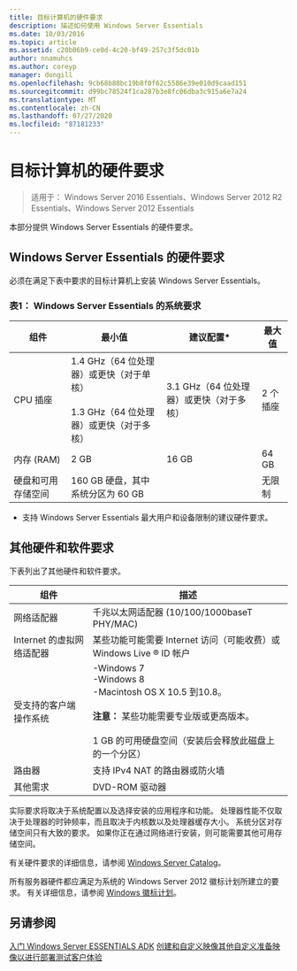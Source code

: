 ```yaml
---
title: 目标计算机的硬件要求
description: 描述如何使用 Windows Server Essentials
ms.date: 10/03/2016
ms.topic: article
ms.assetid: c20b06b9-ce0d-4c20-bf49-257c3f5dc01b
author: nnamuhcs
ms.author: coreyp
manager: dongill
ms.openlocfilehash: 9cb68b88bc19b8f0f62c5586e39e010d9caad151
ms.sourcegitcommit: d99bc78524f1ca287b3e8fc06dba3c915a6e7a24
ms.translationtype: MT
ms.contentlocale: zh-CN
ms.lasthandoff: 07/27/2020
ms.locfileid: "87181233"
---
```

# <a name="hardware-requirements-for-the-target-computer"></a>目标计算机的硬件要求

>适用于： Windows Server 2016 Essentials、Windows Server 2012 R2 Essentials、Windows Server 2012 Essentials

本部分提供 Windows Server Essentials 的硬件要求。

## <a name="hardware-requirements-for-windows-server-essentials"></a>Windows Server Essentials 的硬件要求
 必须在满足下表中要求的目标计算机上安装 Windows Server Essentials。

### <a name="table-1--system-requirements-for-windows-server-essentials"></a>表1： Windows Server Essentials 的系统要求

|组件|最小值|建议配置*|最大值|
|---------------|-------------|-------------------|-------------|
|CPU 插座|1.4 GHz（64 位处理器）或更快（对于单核）<br /><br /> 1.3 GHz（64 位处理器）或更快（对于多核）|3.1 GHz（64 位处理器）或更快（对于多核）|2 个插座|
|内存 (RAM)|2 GB|16 GB|64 GB|
|硬盘和可用存储空间|160 GB 硬盘，其中系统分区为 60 GB||无限制|

 * 支持 Windows Server Essentials 最大用户和设备限制的建议硬件要求。

## <a name="additional-hardware-and-software-requirements"></a>其他硬件和软件要求
 下表列出了其他硬件和软件要求。

|组件|描述|
|---------------|-----------------|
|网络适配器|千兆以太网适配器 (10/100/1000baseT PHY/MAC)|
|Internet 的虚拟网络适配器|某些功能可能需要 Internet 访问（可能收费）或 Windows Live &reg; ID 帐户|
|受支持的客户端操作系统|-Windows 7<br />-Windows 8<br />-Macintosh OS X 10.5 到10.8。<br /><br /> **注意：** 某些功能需要专业版或更高版本。<br /><br /> 1 GB 的可用硬盘空间（安装后会释放此磁盘上的一个分区）|
|路由器|支持 IPv4 NAT 的路由器或防火墙|
|其他需求|DVD-ROM 驱动器|

 实际要求将取决于系统配置以及选择安装的应用程序和功能。 处理器性能不仅取决于处理器的时钟频率，而且取决于内核数以及处理器缓存大小。 系统分区对存储空间只有大致的要求。 如果你正在通过网络进行安装，则可能需要其他可用存储空间。

 有关硬件要求的详细信息，请参阅 [Windows Server Catalog](https://www.windowsservercatalog.com)。

 所有服务器硬件都应满足为系统的 Windows Server 2012 徽标计划所建立的要求。 有关详细信息，请参阅 [Windows 徽标计划](https://www.microsoft.com/whdc/winlogo/hwrequirements.mspx)。

## <a name="see-also"></a>另请参阅

 [入门 Windows Server ESSENTIALS ADK](Getting-Started-with-the-Windows-Server-Essentials-ADK.md) [创建和自定义映像](Creating-and-Customizing-the-Image.md)[其他自定义](Additional-Customizations.md)[准备映像以进行部署](Preparing-the-Image-for-Deployment.md)[测试客户体验](Testing-the-Customer-Experience.md)

